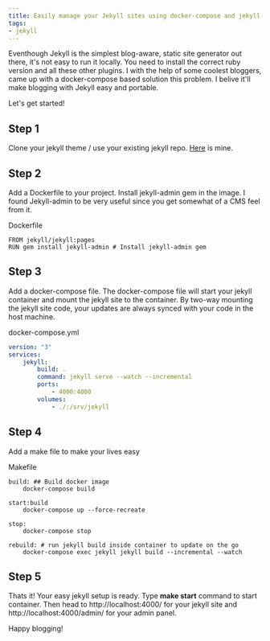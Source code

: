 ```yaml
---
title: Easily manage your Jekyll sites using docker-compose and jekyll-admin
tags:
- jekyll
---
```


Eventhough Jekyll is the simplest blog-aware, static site generator out there, it's not easy to run it locally. You need to install the correct ruby version and all these other plugins.  I with the help of some coolest bloggers, came up with a docker-compose based solution this problem. I belive it'll make blogging with Jekyll easy and portable.

Let's get started!

## Step 1
Clone your jekyll theme / use your existing jekyll repo. [Here](https://github.com/alfredfrancis/alfredfrancis.github.io) is mine.



## Step 2

Add a Dockerfile to your project. Install jekyll-admin gem in the image.  I found Jekyll-admin to be very useful since you get somewhat of a CMS feel from it. 

Dockerfile
``` docker
FROM jekyll/jekyll:pages
RUN gem install jekyll-admin # Install jekyll-admin gem
```

## Step 3
Add a docker-compose file. The docker-compose file will start your jekyll container and mount the jekyll site to the container. By two-way mounting the jekyll site code, your updates are always synced with your code in the host machine.

docker-compose.yml
```yaml
version: "3"
services:
    jekyll:
        build: .
        command: jekyll serve --watch --incremental
        ports:
            - 4000:4000
        volumes:
            - ./:/srv/jekyll

```

## Step 4

Add a make file to make your lives easy

Makefile
```make
build: ## Build docker image
	docker-compose build

start:build
	docker-compose up --force-recreate

stop: 
	docker-compose stop

rebuild: # run jekyll build inside container to update on the go
	docker-compose exec jekyll jekyll build --incremental --watch
```

## Step 5

Thats it! Your easy jekyll setup is ready.  Type **make start** command to start container. Then head to http://localhost:4000/ for your jekyll site and http://localhost:4000/admin/ for your admin panel.

Happy blogging!
